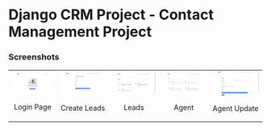 # Django CRM Project - Contact Management Project

### Screenshots

<table>
  <tr>
  <td align="center">
      <a href="https://raw.githubusercontent.com/shreyangvayla/customer-relationship-management-django/dev_Shreyang/screenshots/Login.png">
        <img src="screenshots/Login.png" alt="Login Page">
      </a>
      <br />
      <p>Login Page</p>
    </td>
    <td align="center">
      <a href="https://raw.githubusercontent.com/shreyangvayla/customer-relationship-management-django/dev_Shreyang/screenshots/Create_Lead.png">
        <img src="screenshots/Create_Lead.png" alt="Create-Lead">
      </a>
      <br />
      <p>Create Leads</p>
    </td>
    <td align="center">
    <a href="https://raw.githubusercontent.com/shreyangvayla/customer-relationship-management-django/dev_Shreyang/screenshots/Leads.png">
        <img src="screenshots/Leads.png" alt="Leads">
      </a>
      <br />
      <p>Leads</p>
    </td>
    <td align="center">
      <a href="https://raw.githubusercontent.com/shreyangvayla/customer-relationship-management-django/blob/dev_Shreyang/screenshots/Agent.png">
        <img src="screenshots/Agent.png" alt="Products">
      </a>
      <br />
      <p>Agent</p>
    </td>
    <td align="center">
      <a href="https://raw.githubusercontent.com/shreyangvayla/customer-relationship-management-django/dev_Shreyang/screenshots/Agent_update.png">
        <img src="screenshots/Agent_update.png" alt="Tasks">
      </a>
      <br />
      <p>Agent Update</p>
    </td>
    </tr>
</table>

